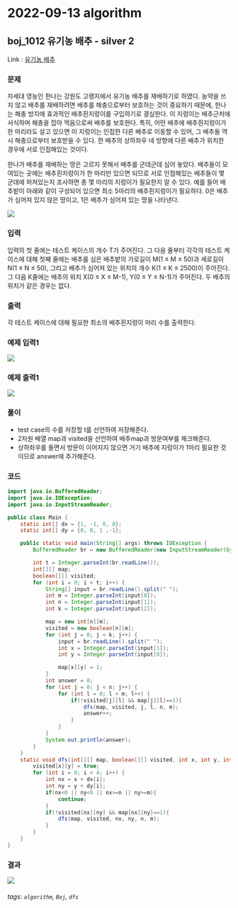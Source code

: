 # 2022-09-13 algorithm

## boj_1012 유기농 배추 - silver 2

Link : [유기농 배추](https://www.acmicpc.net/problem/1012)

### 문제
차세대 영농인 한나는 강원도 고랭지에서 유기농 배추를 재배하기로 하였다. 농약을 쓰지 않고 배추를 재배하려면 배추를 해충으로부터 보호하는 것이 중요하기 때문에, 한나는 해충 방지에 효과적인 배추흰지렁이를 구입하기로 결심한다. 이 지렁이는 배추근처에 서식하며 해충을 잡아 먹음으로써 배추를 보호한다. 특히, 어떤 배추에 배추흰지렁이가 한 마리라도 살고 있으면 이 지렁이는 인접한 다른 배추로 이동할 수 있어, 그 배추들 역시 해충으로부터 보호받을 수 있다. 한 배추의 상하좌우 네 방향에 다른 배추가 위치한 경우에 서로 인접해있는 것이다.

한나가 배추를 재배하는 땅은 고르지 못해서 배추를 군데군데 심어 놓았다. 배추들이 모여있는 곳에는 배추흰지렁이가 한 마리만 있으면 되므로 서로 인접해있는 배추들이 몇 군데에 퍼져있는지 조사하면 총 몇 마리의 지렁이가 필요한지 알 수 있다. 예를 들어 배추밭이 아래와 같이 구성되어 있으면 최소 5마리의 배추흰지렁이가 필요하다. 0은 배추가 심어져 있지 않은 땅이고, 1은 배추가 심어져 있는 땅을 나타낸다.

![](https://i.imgur.com/TBptO2w.png)

### 입력
입력의 첫 줄에는 테스트 케이스의 개수 T가 주어진다. 그 다음 줄부터 각각의 테스트 케이스에 대해 첫째 줄에는 배추를 심은 배추밭의 가로길이 M(1 ≤ M ≤ 50)과 세로길이 N(1 ≤ N ≤ 50), 그리고 배추가 심어져 있는 위치의 개수 K(1 ≤ K ≤ 2500)이 주어진다. 그 다음 K줄에는 배추의 위치 X(0 ≤ X ≤ M-1), Y(0 ≤ Y ≤ N-1)가 주어진다. 두 배추의 위치가 같은 경우는 없다.

### 출력
각 테스트 케이스에 대해 필요한 최소의 배추흰지렁이 마리 수를 출력한다.

### 예제 입력1
![](https://i.imgur.com/NozyVCJ.png)

### 예제 출력1
![](https://i.imgur.com/2fOSHLl.png)

### 풀이
* test case의 수를 저장할 t를 선언하여 저장해준다.
* 2차원 배열 map과 visited을 선언하여 배추map과 방문여부를 체크해준다.
* 상하좌우를 돌면서 방문이 이어지지 않으면 거기 배추에 지렁이가 1마리 필요한 것이므로 answer에 추가해준다.

### 코드
```java
import java.io.BufferedReader;
import java.io.IOException;
import java.io.InputStreamReader;

public class Main {
    static int[] dx = {1, -1, 0, 0};
    static int[] dy = {0, 0, 1 ,-1};

    public static void main(String[] args) throws IOException {
        BufferedReader br = new BufferedReader(new InputStreamReader(System.in));

        int t = Integer.parseInt(br.readLine());
        int[][] map;
        boolean[][] visited;
        for (int i = 0; i < t; i++) {
            String[] input = br.readLine().split(" ");
            int m = Integer.parseInt(input[0]);
            int n = Integer.parseInt(input[1]);
            int k = Integer.parseInt(input[2]);

            map = new int[n][m];
            visited = new boolean[n][m];
            for (int j = 0; j < k; j++) {
                input = br.readLine().split(" ");
                int x = Integer.parseInt(input[1]);
                int y = Integer.parseInt(input[0]);

                map[x][y] = 1;
            }
            int answer = 0;
            for (int j = 0; j < n; j++) {
                for (int l = 0; l < m; l++) {
                    if(!visited[j][l] && map[j][l]==1){
                        dfs(map, visited, j, l, n, m);
                        answer++;
                    }
                }
            }
            System.out.println(answer);
        }
    }
    static void dfs(int[][] map, boolean[][] visited, int x, int y, int n, int m) {
        visited[x][y] = true;
        for (int i = 0; i < 4; i++) {
            int nx = x + dx[i];
            int ny = y + dy[i];
            if(nx<0 || ny<0 || nx>=n || ny>=m){
                continue;
            }
            if(!visited[nx][ny] && map[nx][ny]==1){
                dfs(map, visited, nx, ny, n, m);
            }
        }
    }
}
```
### 결과
![](https://i.imgur.com/byBNEYy.png)

###### tags: `algorithm`, `Boj`, `dfs`
